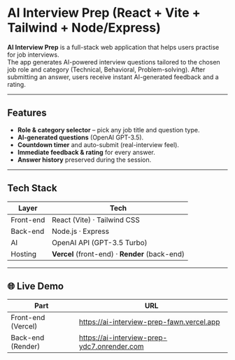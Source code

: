 # AI Interview Prep (React + Vite + Tailwind + Node/Express)

**AI Interview Prep** is a full-stack web application that helps users practise for job interviews.  
The app generates AI-powered interview questions tailored to the chosen job role and category (Technical, Behavioral, Problem-solving). After submitting an answer, users receive instant AI-generated feedback and a rating.

---

##  Features
- **Role & category selector** – pick any job title and question type.  
- **AI-generated questions** (OpenAI GPT-3.5).  
- **Countdown timer** and auto-submit (real-interview feel).  
- **Immediate feedback & rating** for every answer.  
- **Answer history** preserved during the session.

---

##  Tech Stack
| Layer      | Tech                                      |
|------------|-------------------------------------------|
| Front-end  | React (Vite) · Tailwind CSS               |
| Back-end   | Node.js · Express                         |
| AI         | OpenAI API (GPT-3.5 Turbo)                |
| Hosting    | **Vercel** (front-end) · **Render** (back-end) |

---

## 🌐 Live Demo
| Part                | URL |
|---------------------|-----|
| Front-end (Vercel)  | <https://ai-interview-prep-fawn.vercel.app> |
| Back-end (Render)   | <https://ai-interview-prep-ydc7.onrender.com> |
